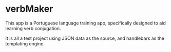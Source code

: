 verbMaker
=========

This app is a Portuguese language training app, specifically designed to aid learning verb conjugation.

It is all a test project using JSON data as the source, and handlebars as the templating engine.